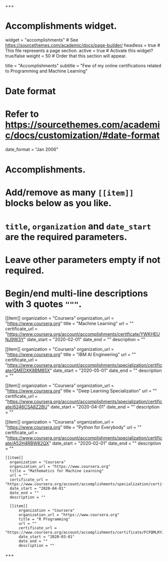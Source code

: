 +++
# Accomplishments widget.
widget = "accomplishments"  # See https://sourcethemes.com/academic/docs/page-builder/
headless = true  # This file represents a page section.
active = true  # Activate this widget? true/false
weight = 50  # Order that this section will appear.

title = "Accomplish&shy;ments"
subtitle = "Few of my online certifications related to Programming and Machine Learning"

# Date format
#   Refer to https://sourcethemes.com/academic/docs/customization/#date-format
date_format = "Jan 2006"

# Accomplishments.
#   Add/remove as many `[[item]]` blocks below as you like.
#   `title`, `organization` and `date_start` are the required parameters.
#   Leave other parameters empty if not required.
#   Begin/end multi-line descriptions with 3 quotes `"""`.
[[item]]
    organization = "Coursera"
    organization_url = "https://www.coursera.org"
    title = "Machine Learning"
    url = ""
    certificate_url = "https://www.coursera.org/account/accomplishments/certificate/YWKHEUNJ9W3Y"
    date_start = "2020-02-01"
    date_end = ""
    description = ""

[[item]]
  organization = "Coursera"
  organization_url = "https://www.coursera.org"
  title = "IBM AI Engineering"
  url = ""
  certificate_url = "https://www.coursera.org/account/accomplishments/specialization/certificate/QMEDXK8BM85X"
  date_start = "2020-05-01"
  date_end = ""
  description = ""

  [[item]]
    organization = "Coursera"
    organization_url = "https://www.coursera.org"
    title = "Deep Learning Specialization"
    url = ""
    certificate_url = "https://www.coursera.org/account/accomplishments/specialization/certificate/6246CSA8Z2BU"
    date_start = "2020-04-01"
    date_end = ""
    description = ""

  [[item]]
    organization = "Coursera"
    organization_url = "https://www.coursera.org"
    title = "Python for Everybody"
    url = ""
    certificate_url = "https://www.coursera.org/account/accomplishments/specialization/certificate/A52H4RBW82QX"
    date_start = "2020-02-01"
    date_end = ""
    description = ""

    [[item]]
      organization = "Coursera"
      organization_url = "https://www.coursera.org"
      title = "Mathematics for Machine Learning"
      url = ""
      certificate_url = "https://www.coursera.org/account/accomplishments/specialization/certificate/SAUAWBU63YW8"
      date_start = "2020-04-01"
      date_end = ""
      description = ""

      [[item]]
          organization = "Coursera"
          organization_url = "https://www.coursera.org"
          title = "R Programming"
          url = ""
          certificate_url = "https://www.coursera.org/account/accomplishments/certificate/FCFQMLRYJPKP"
          date_start = "2020-03-01"
          date_end = ""
          description = ""




+++
